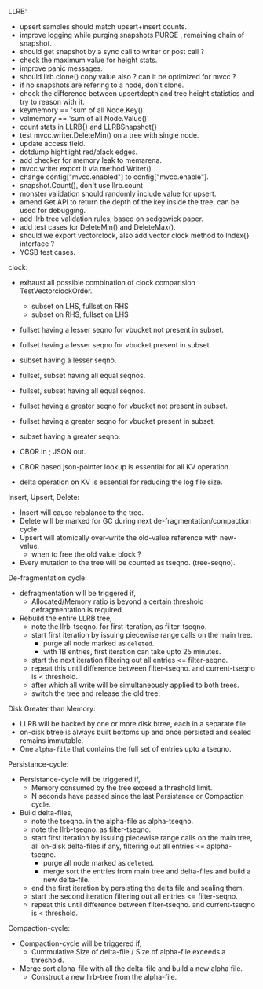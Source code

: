 LLRB:
* upsert samples should match upsert+insert counts.
* improve logging while purging snapshots
    PURGE <snapshot>, remaining chain of snapshot.
* should get snapshot by a sync call to writer or post call ?
* check the maximum value for height stats.
* improve panic messages.
* should llrb.clone() copy value also ? can it be optimized for mvcc ?
* if no snapshots are refering to a node, don't clone.
* check the difference between upsertdepth and tree height statistics
  and try to reason with it.
* keymemory == 'sum of all Node.Key()'
* valmemory == 'sum of all Node.Value()'
* count stats in LLRB{} and LLRBSnapshot{}
* test mvcc.writer.DeleteMin() on a tree with single node.
* update access field.
* dotdump hightlight red/black edges.
* add checker for memory leak to memarena.
* mvcc.writer export it via method Writer()
* change config["mvcc.enabled"] to config["mvcc.enable"].
* snapshot.Count(), don't use llrb.count
* monster validation should randomly include value for upsert.
* amend Get API to return the depth of the key inside the tree,
  can be used for debugging.
* add llrb tree validation rules, based on sedgewick paper.
* add test cases for DeleteMin() and DeleteMax().
* should we export vectorclock, also add vector clock method to Index{}
  interface ?
* YCSB test cases.

clock:
* exhaust all possible combination of clock comparision TestVectorclockOrder.
  * subset on LHS, fullset on RHS
  * subset on RHS, fullset on LHS
* fullset having a lesser seqno for vbucket not present in subset.
* fullset having a lesser seqno for vbucket present in subset.
* subset having a lesser seqno.
* fullset, subset having all equal seqnos.
* fullset, subset having all equal seqnos.
* fullset having a greater seqno for vbucket not present in subset.
* fullset having a greater seqno for vbucket present in subset.
* subset having a greater seqno.

* CBOR in ; JSON out.
* CBOR based json-pointer lookup is essential for all KV operation.
* delta operation on KV is essential for reducing the log file size.

Insert, Upsert, Delete:

* Insert will cause rebalance to the tree.
* Delete will be marked for GC during next de-fragmentation/compaction cycle.
* Upsert will atomically over-write the old-value reference with new-value.
  * when to free the old value block ?
* Every mutation to the tree will be counted as tseqno. (tree-seqno).

De-fragmentation cycle:

* defragmentation will be triggered if,
  * Allocated/Memory ratio is beyond a certain threshold defragmentation
    is required.
* Rebuild the entire LLRB tree,
  * note the llrb-tseqno. for first iteration, as filter-tseqno.
  * start first iteration by issuing piecewise range calls on the main tree.
    * purge all node marked as `deleted`.
    * with 1B entries, first iteration can take upto 25 minutes.
  * start the next iteration filtering out all entries <= filter-seqno.
  * repeat this until difference between filter-tseqno. and current-tseqno
    is < threshold.
  * after which all write will be simultaneously applied to both trees.
  * switch the tree and release the old tree.

Disk Greater than Memory:

* LLRB will be backed by one or more disk btree, each in a separate file.
* on-disk btree is always built bottoms up and once persisted and sealed
  remains immutable.
* One `alpha-file` that contains the full set of entries upto a tseqno.

Persistance-cycle:

* Persistance-cycle will be triggered if,
  * Memory consumed by the tree exceed a threshold limit.
  * N seconds have passed since the last Persistance or Compaction cycle.
* Build delta-files,
  * note the tseqno. in the alpha-file as alpha-tseqno.
  * note the llrb-tseqno. as filter-tseqno.
  * start first iteration by issuing piecewise range calls on the
    main tree, all on-disk delta-files if any, filtering out
    all entries <= aplpha-tseqno.
    * purge all node marked as `deleted`.
    * merge sort the entries from main tree and delta-files and build a new
      delta-file.
  * end the first iteration by persisting the delta file and sealing them.
  * start the second iteration filtering out all entries <= filter-seqno.
  * repeat this until difference between filter-tseqno. and current-tseqno
    is < threshold.

Compaction-cycle:

* Compaction-cycle will be triggered if,
  * Cummulative Size of delta-file / Size of alpha-file exceeds a threshold.
* Merge sort alpha-file with all the delta-file and build a new alpha file.
  * Construct a new llrb-tree from the alpha-file.
